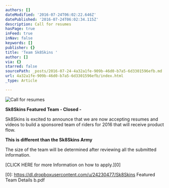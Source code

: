 ```yaml
---
authors: []
dateModified: '2016-07-24T06:02:22.646Z'
datePublished: '2016-07-24T06:02:34.115Z'
description: Call for resumes
hasPage: true
inFeed: true
inNav: false
keywords: []
publisher: {}
title: 'Team Sk8Skins '
author: []
via: {}
starred: false
sourcePath: _posts/2016-07-24-4a32a1fe-909b-46d0-b7a5-6d3301596efb.md
url: 4a32a1fe-909b-46d0-b7a5-6d3301596efb/index.html
_type: Article

---
```

![Call for resumes](https://the-grid-user-content.s3-us-west-2.amazonaws.com/067315b0-5989-457c-a29d-291fbdd62a0c.jpg)

**Sk8Skins Featured Team - Closed -**

Sk8Skins is excited to announce that we are now accepting resumes and videos to build a sponsored team of riders for 2016 that will receive product flow.

**This is different than the Sk8Skins Army**

The size of the team will be determined after reviewing all the submitted information.

[CLICK HERE for more Information on how to apply.][0]

[0]: https://dl.dropboxusercontent.com/u/24230477/Sk8Skins Featured Team Details b.pdf